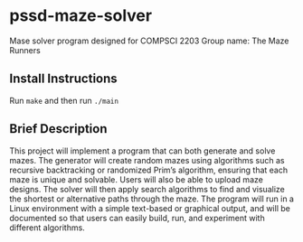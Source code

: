 # pssd-maze-solver
Mase solver program designed for COMPSCI 2203
Group name: The Maze Runners

## Install Instructions
Run `make` and then run `./main`

## Brief Description
This project will implement a program that can both generate and solve mazes. The generator will create random mazes using algorithms such as recursive backtracking or randomized Prim’s algorithm, ensuring that each maze is unique and solvable. Users will also be able to upload maze designs. The solver will then apply search algorithms to find and visualize the shortest or alternative paths through the maze. The program will run in a Linux environment with a simple text-based or graphical output, and will be documented so that users can easily build, run, and experiment with different algorithms.